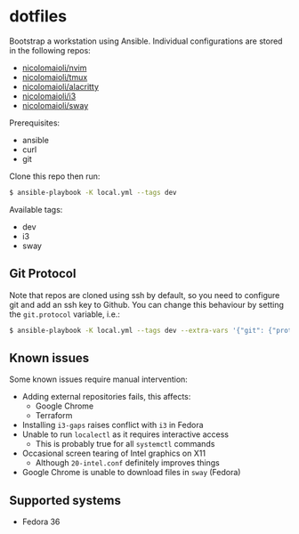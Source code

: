 # dotfiles

Bootstrap a workstation using Ansible. Individual configurations are stored in
the following repos:

- [nicolomaioli/nvim](https://github.com/nicolomaioli/nvim)
- [nicolomaioli/tmux](https://github.com/nicolomaioli/tmux)
- [nicolomaioli/alacritty](https://github.com/nicolomaioli/alacritty)
- [nicolomaioli/i3](https://github.com/nicolomaioli/i3)
- [nicolomaioli/sway](https://github.com/nicolomaioli/sway)

Prerequisites:

- ansible
- curl
- git

Clone this repo then run:

```sh
$ ansible-playbook -K local.yml --tags dev
```

Available tags:

- dev
- i3
- sway

## Git Protocol

Note that repos are cloned using ssh by default, so you need to configure git
and add an ssh key to Github. You can change this behaviour by setting the
`git.protocol` variable, i.e.:

```sh
$ ansible-playbook -K local.yml --tags dev --extra-vars '{"git": {"protocol":"https"}}'
```

## Known issues

Some known issues require manual intervention:

- Adding external repositories fails, this affects:
  - Google Chrome
  - Terraform
- Installing `i3-gaps` raises conflict with `i3` in Fedora
- Unable to run `localectl` as it requires interactive access
  - This is probably true for all `systemctl` commands
- Occasional screen tearing of Intel graphics on X11
  - Although `20-intel.conf` definitely improves things
- Google Chrome is unable to download files in `sway` (Fedora)

## Supported systems

- Fedora 36
